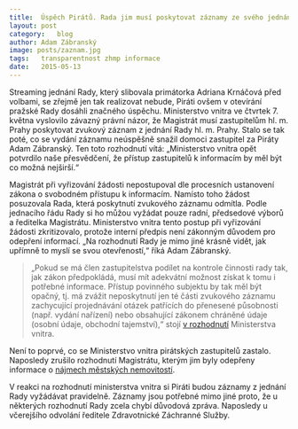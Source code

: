 ```yaml
---
title:	Úspěch Pirátů. Rada jim musí poskytovat záznamy ze svého jednání
layout:	post
category:	blog
author:	Adam Zábranský
image: posts/zaznam.jpg
tags:	transparentnost zhmp informace
date:	2015-05-13
---
```


Streaming jednání Rady, který slibovala primátorka Adriana Krnáčová před volbami, se zřejmě jen tak realizovat nebude, Piráti ovšem v otevírání pražské Rady dosáhli značného úspěchu. Ministerstvo vnitra ve čtvrtek 7. května vyslovilo závazný právní názor, že Magistrát musí zastupitelům hl. m. Prahy poskytovat zvukový záznam z jednání Rady hl. m. Prahy. Stalo se tak poté, co se vydání záznamu neúspěšně snažil domoci zastupitel za Piráty Adam Zábranský. Ten toto rozhodnutí vítá: „Ministerstvo vnitra opět potvrdilo naše přesvědčení, že přístup zastupitelů k informacím by měl být co možná nejširší.“

Magistrát při vyřizování žádosti nepostupoval dle procesních ustanovení zákona o svobodném přístupu k informacím. Namísto toho žádost posuzovala Rada, která poskytnutí zvukového záznamu odmítla. Podle jednacího řádu Rady si ho můžou vyžádat pouze radní, předsedové výborů a ředitelka Magistrátu. Ministerstvo vnitra tento postup při vyřizování žádosti zkritizovalo, protože interní předpis není zákonným důvodem pro odepření informací. „Na rozhodnutí Rady je mimo jiné krásně vidět, jak upřímně to myslí se svou otevřeností,“ říká Adam Zábranský.

> „Pokud se má člen zastupitelstva podílet na kontrole činnosti rady tak, jak zákon předpokládá, musí mít adekvátní možnost získat k tomu i potřebné informace. Přístup povinného subjektu by tak měl být opačný, tj. má zvážit neposkytnutí jen té části zvukového záznamu zachycující projednávání otázek patřících do přenesené působnosti (např. vydání nařízení) nebo obsahující zákonem chráněné údaje (osobní údaje, obchodní tajemství),“ stojí [v rozhodnutí](https://github.com/pirati-cz/KlubPraha/blob/master/spisy/2015/10-zaznam-jednani-Rady/6-zruseni-rozhodnuti/zruseni-rozhodnuti.pdf) Ministerstva vnitra.

Není to poprvé, co se Ministerstvo vnitra pirátských zastupitelů zastalo. Naposledy zrušilo rozhodnutí Magistrátu, kterým jim byly odepřeny informace o [nájmech městských nemovitostí](http://praha.pirati.cz/informace-o-najmech.html).

V reakci na rozhodnutí ministerstva vnitra si Piráti budou záznamy z jednání Rady vyžádávat pravidelně. Záznamy jsou potřebné mimo jiné proto, že u některých rozhodnutí Rady zcela chybí důvodová zpráva. Naposledy u včerejšího odvolání ředitele Zdravotnické Záchranné Služby.


